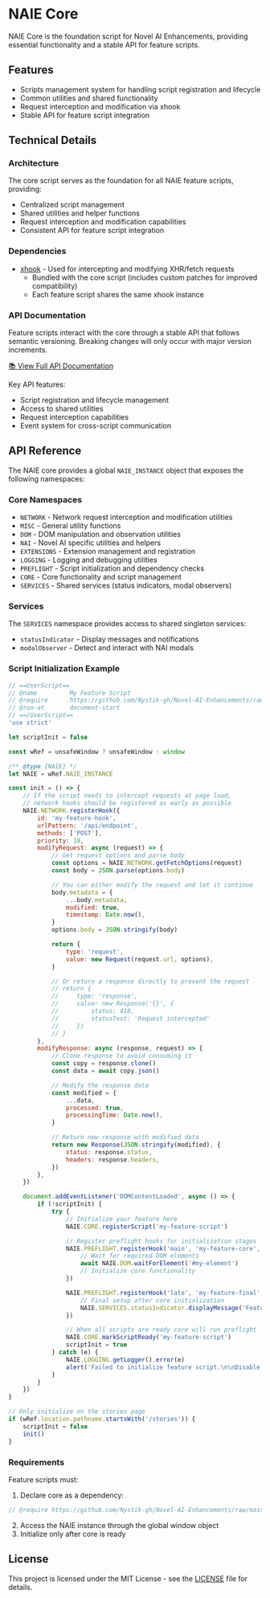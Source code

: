 # NAIE Core

NAIE Core is the foundation script for Novel AI Enhancements, providing essential functionality and a stable API for feature scripts.

## Features

-   Scripts management system for handling script registration and lifecycle
-   Common utilities and shared functionality
-   Request interception and modification via xhook
-   Stable API for feature script integration

## Technical Details

### Architecture

The core script serves as the foundation for all NAIE feature scripts, providing:

-   Centralized script management
-   Shared utilities and helper functions
-   Request interception and modification capabilities
-   Consistent API for feature script integration

### Dependencies

-   [xhook](https://github.com/jpillora/xhook) - Used for intercepting and modifying XHR/fetch requests
    -   Bundled with the core script (includes custom patches for improved compatibility)
    -   Each feature script shares the same xhook instance

### API Documentation

Feature scripts interact with the core through a stable API that follows semantic versioning. Breaking changes will only occur with major version increments.

[📚 View Full API Documentation](https://nystik-gh.github.io/Novel-AI-Enhancements/)

Key API features:

-   Script registration and lifecycle management
-   Access to shared utilities
-   Request interception capabilities
-   Event system for cross-script communication

## API Reference

The NAIE core provides a global `NAIE_INSTANCE` object that exposes the following namespaces:

### Core Namespaces

-   `NETWORK` - Network request interception and modification utilities
-   `MISC` - General utility functions
-   `DOM` - DOM manipulation and observation utilities
-   `NAI` - Novel AI specific utilities and helpers
-   `EXTENSIONS` - Extension management and registration
-   `LOGGING` - Logging and debugging utilities
-   `PREFLIGHT` - Script initialization and dependency checks
-   `CORE` - Core functionality and script management
-   `SERVICES` - Shared services (status indicators, modal observers)

### Services

The `SERVICES` namespace provides access to shared singleton services:

-   `statusIndicator` - Display messages and notifications
-   `modalObserver` - Detect and interact with NAI modals

### Script Initialization Example

```javascript
// ==UserScript==
// @name         My Feature Script
// @require      https://github.com/Nystik-gh/Novel-AI-Enhancements/raw/main/core/dist/naie-core.user.js
// @run-at       document-start
// ==/UserScript==
'use strict'

let scriptInit = false

const wRef = unsafeWindow ? unsafeWindow : window

/** @type {NAIE} */
let NAIE = wRef.NAIE_INSTANCE

const init = () => {
    // If the script needs to intercept requests at page load,
    // network hooks should be registered as early as possible
    NAIE.NETWORK.registerHook({
        id: 'my-feature-hook',
        urlPattern: '/api/endpoint',
        methods: ['POST'],
        priority: 10,
        modifyRequest: async (request) => {
            // Get request options and parse body
            const options = NAIE.NETWORK.getFetchOptions(request)
            const body = JSON.parse(options.body)

            // You can either modify the request and let it continue
            body.metadata = {
                ...body.metadata,
                modified: true,
                timestamp: Date.now(),
            }
            options.body = JSON.stringify(body)

            return {
                type: 'request',
                value: new Request(request.url, options),
            }

            // Or return a response directly to prevent the request
            // return {
            //     type: 'response',
            //     value: new Response('{}', {
            //         status: 418,
            //         statusText: 'Request intercepted'
            //     })
            // }
        },
        modifyResponse: async (response, request) => {
            // Clone response to avoid consuming it
            const copy = response.clone()
            const data = await copy.json()

            // Modify the response data
            const modified = {
                ...data,
                processed: true,
                processingTime: Date.now(),
            }

            // Return new response with modified data
            return new Response(JSON.stringify(modified), {
                status: response.status,
                headers: response.headers,
            })
        },
    })

    document.addEventListener('DOMContentLoaded', async () => {
        if (!scriptInit) {
            try {
                // Initialize your feature here
                NAIE.CORE.registerScript('my-feature-script')

                // Register preflight hooks for initialization stages
                NAIE.PREFLIGHT.registerHook('main', 'my-feature-core', 10, async () => {
                    // Wait for required DOM elements
                    await NAIE.DOM.waitForElement('#my-element')
                    // Initialize core functionality
                })

                NAIE.PREFLIGHT.registerHook('late', 'my-feature-final', 10, async () => {
                    // Final setup after core initialization
                    NAIE.SERVICES.statusIndicator.displayMessage('Feature initialized!')
                })

                // When all scripts are ready core will run preflight
                NAIE.CORE.markScriptReady('my-feature-script')
                scriptInit = true
            } catch (e) {
                NAIE.LOGGING.getLogger().error(e)
                alert('Failed to initialize feature script.\n\nDisable the script and report the issue.')
            }
        }
    })
}

// Only initialize on the stories page
if (wRef.location.pathname.startsWith('/stories')) {
    scriptInit = false
    init()
}
```

### Requirements

Feature scripts must:

1. Declare core as a dependency:

```javascript
// @require https://github.com/Nystik-gh/Novel-AI-Enhancements/raw/main/core/dist/naie-core.user.js
```

2. Access the NAIE instance through the global window object
3. Initialize only after core is ready

## License

This project is licensed under the MIT License - see the [LICENSE](../LICENSE) file for details.
